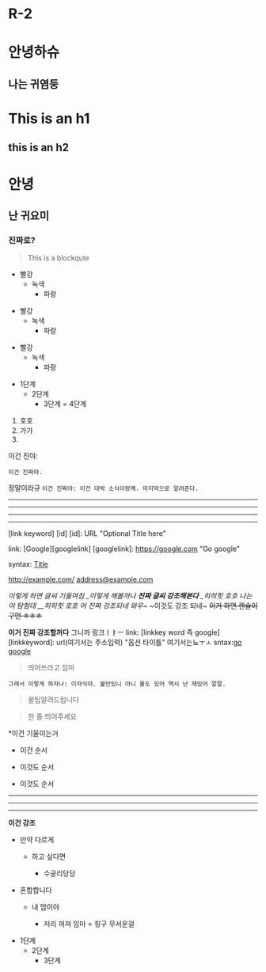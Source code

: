 # R-2
# 안녕하슈
## 나는 귀염둥
This is an h1
==============
this is an h2
--------------
# 안녕
##  난 귀요미
### 진짜로?
> This is a blockqute

* 빨강
  * 녹색
    * 파랑
    
+ 빨강
  + 녹색
    + 파랑
    
- 빨강
  - 녹색
    - 파랑
      
* 1단계
    - 2단계
        + 3단계
            = 4단계 
 
1. 호호
3. 가가
2. 
이건 진야: 

    이건 진짜야.
정말이라규
``` 이건 진짜야: 이건 대박 소식이랑께. 마지막으로 알려준다. ```
***
* * *
- - - 
-----------------
[link keyword] [id]
[id]: URL "Optional Title here"

link:  [Google][googlelink] 
[googlelink]:  https://google.com "Go google"

syntax: [Title](link)

<http://example.com/>
<address@example.com>

*이렇게 하면 글씨 기울여짐
_이렇게 해볼까나
**진짜 글씨 강조해본다**
_히히힛 호호 나는야 탐험대
__히히힛 호호 어 진짜 강조되네 와우~*
~이것도 강조 되네~
~~이거 하면 캔슬이구먼 ㅎㅎㅎ~~

__이거 진짜 강조할꺼다__
그니까 링크ㅣㅑㅡ
link: [linkkey word 즉 google]
[linkkeyword]: url(여기서는 주소입력) "옵션 타이틀" 여기서는뇨ㅜㅅ
sntax:[go google](link)
<img width="" height=""></img>
> 띄어쓰라고 임마

``` 그래서 이렇게 하자나: 이자식아. 불만있니 아니 물도 있어 역시 난 재밌어 깔깔. ```

> 꿀팁알려드립니다

> 한 줄 띄어주세요

*이건 기울이는거
* 이건 순서
- 이것도 순서
+ 이것도 순서
----
***
---
__이건 강조__

* 만약 다르게
  * 하고 싶다면 
  
     * 수궁리당당
 
 
* 혼합합니다
  - 내 맘이야
  
     + 저리 꺼져 임마
        = 힝구 무서운걸 
- 1단계
  - 2단계
    - 3단계
